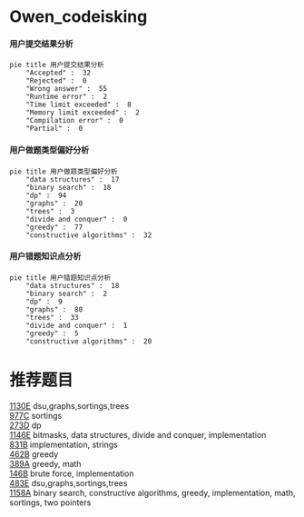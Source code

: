# Owen_codeisking

<!-- tabs:start -->



#### **用户提交结果分析**

```mermaid
pie title 用户提交结果分析
    "Accepted" :  32
    "Rejected" :  0
    "Wrong answer" :  55
    "Runtime error" :  2
    "Time limit exceeded" :  8
    "Memory limit exceeded" :  2
    "Compilation error" :  0
    "Partial" :  0
```

#### **用户做题类型偏好分析**

```mermaid
pie title 用户做题类型偏好分析
    "data structures" :  17
    "binary search" :  18
    "dp" :  94
    "graphs" :  20
    "trees" :  3
    "divide and conquer" :  0
    "greedy" :  77
    "constructive algorithms" :  32
```
#### **用户错题知识点分析**

```mermaid
pie title 用户错题知识点分析
    "data structures" :  18
    "binary search" :  2
    "dp" :  9
    "graphs" :  80
    "trees" :  33
    "divide and conquer" :  1
    "greedy" :  5
    "constructive algorithms" :  20
```



<!-- tabs:end -->
# 推荐题目
[1130E](https://codeforces.com/contest/1130/problem/E)		dsu,graphs,sortings,trees		  
[977C](https://codeforces.com/contest/977/problem/C)		sortings		  
[273D](https://codeforces.com/contest/273/problem/D)		dp		  
[1146E](https://codeforces.com/contest/1146/problem/E)		bitmasks,
                        data structures,
                        divide and conquer,
                        implementation		  
[831B](https://codeforces.com/contest/831/problem/B)		implementation,
                        strings		  
[462B](https://codeforces.com/contest/462/problem/B)		greedy		  
[389A](https://codeforces.com/contest/389/problem/A)		greedy,
                        math		  
[146B](https://codeforces.com/contest/146/problem/B)		brute force,
                        implementation		  
[483E](https://codeforces.com/contest/483/problem/E)		dsu,graphs,sortings,trees		  
[1158A](https://codeforces.com/contest/1158/problem/A)		binary search,
                        constructive algorithms,
                        greedy,
                        implementation,
                        math,
                        sortings,
                        two pointers		  

